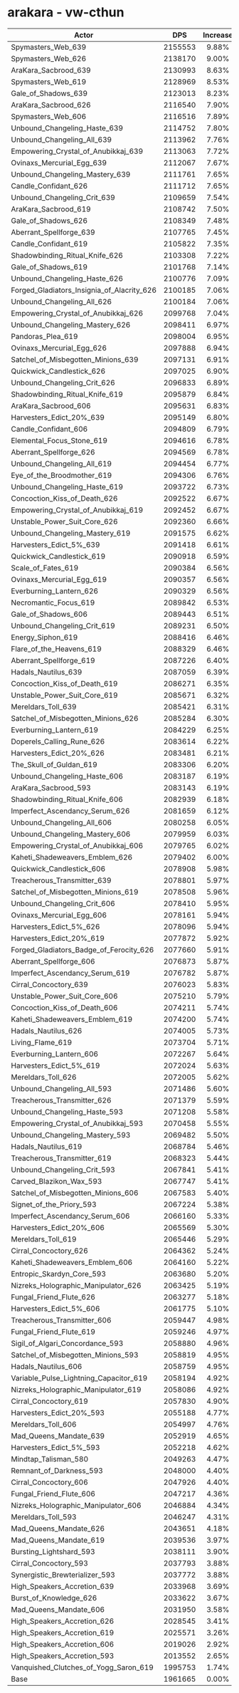 # arakara - vw-cthun
| Actor | DPS | Increase |
|---|:---:|:---:|
|Spymasters_Web_639|2155553|9.88%|
|Spymasters_Web_626|2138170|9.00%|
|AraKara_Sacbrood_639|2130993|8.63%|
|Spymasters_Web_619|2128969|8.53%|
|Gale_of_Shadows_639|2123013|8.23%|
|AraKara_Sacbrood_626|2116540|7.90%|
|Spymasters_Web_606|2116516|7.89%|
|Unbound_Changeling_Haste_639|2114752|7.80%|
|Unbound_Changeling_All_639|2113962|7.76%|
|Empowering_Crystal_of_Anubikkaj_639|2113063|7.72%|
|Ovinaxs_Mercurial_Egg_639|2112067|7.67%|
|Unbound_Changeling_Mastery_639|2111761|7.65%|
|Candle_Confidant_626|2111712|7.65%|
|Unbound_Changeling_Crit_639|2109659|7.54%|
|AraKara_Sacbrood_619|2108742|7.50%|
|Gale_of_Shadows_626|2108349|7.48%|
|Aberrant_Spellforge_639|2107765|7.45%|
|Candle_Confidant_619|2105822|7.35%|
|Shadowbinding_Ritual_Knife_626|2103308|7.22%|
|Gale_of_Shadows_619|2101768|7.14%|
|Unbound_Changeling_Haste_626|2100776|7.09%|
|Forged_Gladiators_Insignia_of_Alacrity_626|2100185|7.06%|
|Unbound_Changeling_All_626|2100184|7.06%|
|Empowering_Crystal_of_Anubikkaj_626|2099768|7.04%|
|Unbound_Changeling_Mastery_626|2098411|6.97%|
|Pandoras_Plea_619|2098004|6.95%|
|Ovinaxs_Mercurial_Egg_626|2097888|6.94%|
|Satchel_of_Misbegotten_Minions_639|2097131|6.91%|
|Quickwick_Candlestick_626|2097025|6.90%|
|Unbound_Changeling_Crit_626|2096833|6.89%|
|Shadowbinding_Ritual_Knife_619|2095879|6.84%|
|AraKara_Sacbrood_606|2095631|6.83%|
|Harvesters_Edict_20%_639|2095149|6.80%|
|Candle_Confidant_606|2094809|6.79%|
|Elemental_Focus_Stone_619|2094616|6.78%|
|Aberrant_Spellforge_626|2094569|6.78%|
|Unbound_Changeling_All_619|2094454|6.77%|
|Eye_of_the_Broodmother_619|2094306|6.76%|
|Unbound_Changeling_Haste_619|2093722|6.73%|
|Concoction_Kiss_of_Death_626|2092522|6.67%|
|Empowering_Crystal_of_Anubikkaj_619|2092452|6.67%|
|Unstable_Power_Suit_Core_626|2092360|6.66%|
|Unbound_Changeling_Mastery_619|2091575|6.62%|
|Harvesters_Edict_5%_639|2091418|6.61%|
|Quickwick_Candlestick_619|2090918|6.59%|
|Scale_of_Fates_619|2090384|6.56%|
|Ovinaxs_Mercurial_Egg_619|2090357|6.56%|
|Everburning_Lantern_626|2090329|6.56%|
|Necromantic_Focus_619|2089842|6.53%|
|Gale_of_Shadows_606|2089443|6.51%|
|Unbound_Changeling_Crit_619|2089231|6.50%|
|Energy_Siphon_619|2088416|6.46%|
|Flare_of_the_Heavens_619|2088329|6.46%|
|Aberrant_Spellforge_619|2087226|6.40%|
|Hadals_Nautilus_639|2087059|6.39%|
|Concoction_Kiss_of_Death_619|2086271|6.35%|
|Unstable_Power_Suit_Core_619|2085671|6.32%|
|Mereldars_Toll_639|2085421|6.31%|
|Satchel_of_Misbegotten_Minions_626|2085284|6.30%|
|Everburning_Lantern_619|2084229|6.25%|
|Doperels_Calling_Rune_626|2083614|6.22%|
|Harvesters_Edict_20%_626|2083481|6.21%|
|The_Skull_of_Guldan_619|2083306|6.20%|
|Unbound_Changeling_Haste_606|2083187|6.19%|
|AraKara_Sacbrood_593|2083143|6.19%|
|Shadowbinding_Ritual_Knife_606|2082939|6.18%|
|Imperfect_Ascendancy_Serum_626|2081659|6.12%|
|Unbound_Changeling_All_606|2080258|6.05%|
|Unbound_Changeling_Mastery_606|2079959|6.03%|
|Empowering_Crystal_of_Anubikkaj_606|2079765|6.02%|
|Kaheti_Shadeweavers_Emblem_626|2079402|6.00%|
|Quickwick_Candlestick_606|2078908|5.98%|
|Treacherous_Transmitter_639|2078801|5.97%|
|Satchel_of_Misbegotten_Minions_619|2078508|5.96%|
|Unbound_Changeling_Crit_606|2078410|5.95%|
|Ovinaxs_Mercurial_Egg_606|2078161|5.94%|
|Harvesters_Edict_5%_626|2078096|5.94%|
|Harvesters_Edict_20%_619|2077872|5.92%|
|Forged_Gladiators_Badge_of_Ferocity_626|2077660|5.91%|
|Aberrant_Spellforge_606|2076873|5.87%|
|Imperfect_Ascendancy_Serum_619|2076782|5.87%|
|Cirral_Concoctory_639|2076023|5.83%|
|Unstable_Power_Suit_Core_606|2075210|5.79%|
|Concoction_Kiss_of_Death_606|2074211|5.74%|
|Kaheti_Shadeweavers_Emblem_619|2074200|5.74%|
|Hadals_Nautilus_626|2074005|5.73%|
|Living_Flame_619|2073704|5.71%|
|Everburning_Lantern_606|2072267|5.64%|
|Harvesters_Edict_5%_619|2072024|5.63%|
|Mereldars_Toll_626|2072005|5.62%|
|Unbound_Changeling_All_593|2071486|5.60%|
|Treacherous_Transmitter_626|2071379|5.59%|
|Unbound_Changeling_Haste_593|2071208|5.58%|
|Empowering_Crystal_of_Anubikkaj_593|2070458|5.55%|
|Unbound_Changeling_Mastery_593|2069482|5.50%|
|Hadals_Nautilus_619|2068784|5.46%|
|Treacherous_Transmitter_619|2068323|5.44%|
|Unbound_Changeling_Crit_593|2067841|5.41%|
|Carved_Blazikon_Wax_593|2067747|5.41%|
|Satchel_of_Misbegotten_Minions_606|2067583|5.40%|
|Signet_of_the_Priory_593|2067224|5.38%|
|Imperfect_Ascendancy_Serum_606|2066160|5.33%|
|Harvesters_Edict_20%_606|2065569|5.30%|
|Mereldars_Toll_619|2065446|5.29%|
|Cirral_Concoctory_626|2064362|5.24%|
|Kaheti_Shadeweavers_Emblem_606|2064160|5.22%|
|Entropic_Skardyn_Core_593|2063680|5.20%|
|Nizreks_Holographic_Manipulator_626|2063425|5.19%|
|Fungal_Friend_Flute_626|2063277|5.18%|
|Harvesters_Edict_5%_606|2061775|5.10%|
|Treacherous_Transmitter_606|2059447|4.98%|
|Fungal_Friend_Flute_619|2059246|4.97%|
|Sigil_of_Algari_Concordance_593|2058880|4.96%|
|Satchel_of_Misbegotten_Minions_593|2058819|4.95%|
|Hadals_Nautilus_606|2058759|4.95%|
|Variable_Pulse_Lightning_Capacitor_619|2058194|4.92%|
|Nizreks_Holographic_Manipulator_619|2058086|4.92%|
|Cirral_Concoctory_619|2057830|4.90%|
|Harvesters_Edict_20%_593|2055188|4.77%|
|Mereldars_Toll_606|2054997|4.76%|
|Mad_Queens_Mandate_639|2052919|4.65%|
|Harvesters_Edict_5%_593|2052218|4.62%|
|Mindtap_Talisman_580|2049263|4.47%|
|Remnant_of_Darkness_593|2048000|4.40%|
|Cirral_Concoctory_606|2047926|4.40%|
|Fungal_Friend_Flute_606|2047217|4.36%|
|Nizreks_Holographic_Manipulator_606|2046884|4.34%|
|Mereldars_Toll_593|2046247|4.31%|
|Mad_Queens_Mandate_626|2043651|4.18%|
|Mad_Queens_Mandate_619|2039536|3.97%|
|Bursting_Lightshard_593|2038111|3.90%|
|Cirral_Concoctory_593|2037793|3.88%|
|Synergistic_Brewterializer_593|2037772|3.88%|
|High_Speakers_Accretion_639|2033968|3.69%|
|Burst_of_Knowledge_626|2033622|3.67%|
|Mad_Queens_Mandate_606|2031950|3.58%|
|High_Speakers_Accretion_626|2028545|3.41%|
|High_Speakers_Accretion_619|2025571|3.26%|
|High_Speakers_Accretion_606|2019026|2.92%|
|High_Speakers_Accretion_593|2013552|2.65%|
|Vanquished_Clutches_of_Yogg_Saron_619|1995753|1.74%|
|Base|1961665|0.00%|
